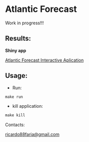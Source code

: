 # Atlantic Forecast



Work in progress!!!


## Results:

**Shiny app**


[Atlantic Forecast Interactive Aplication][1]

[1]: https://rfaria.shinyapps.io/Atlantic_Forecast/


## Usage:

* Run:
```r
make run
```

* kill application:
```r
make kill
```

Contacts:

<ricardo88faria@gmail.com>
